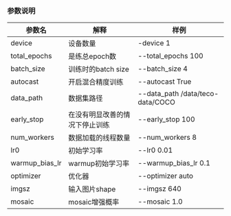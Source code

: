 ### 参数说明

参数名 | 解释    | 样例
-----------------|-------|-----------------
device | 设备数量    | -device 1
total_epochs | 是练总epoch数 | --total_epochs 100
batch_size | 训练时的batch size | --batch_size 4
autocast | 开启混合精度训练 | --autocast True
data_path | 数据集路径 | --data_path /data/teco-data/COCO
early_stop | 在没有明显改善的情况下停止训练 | --early_stop 100
num_workers | 数据加载的线程数量 | --num_workers 8
lr0 | 初始学习率 | --lr0 0.01
warmup_bias_lr | warmup初始学习率 | --warmup_bias_lr 0.1
optimizer | 优化器 | --optimizer auto
imgsz | 输入图片shape | --imgsz 640
mosaic | mosaic增强概率 | --mosaic 1.0